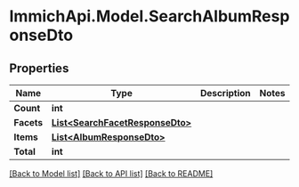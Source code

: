 # ImmichApi.Model.SearchAlbumResponseDto

## Properties

Name | Type | Description | Notes
------------ | ------------- | ------------- | -------------
**Count** | **int** |  | 
**Facets** | [**List&lt;SearchFacetResponseDto&gt;**](SearchFacetResponseDto.md) |  | 
**Items** | [**List&lt;AlbumResponseDto&gt;**](AlbumResponseDto.md) |  | 
**Total** | **int** |  | 

[[Back to Model list]](../README.md#documentation-for-models) [[Back to API list]](../README.md#documentation-for-api-endpoints) [[Back to README]](../README.md)

